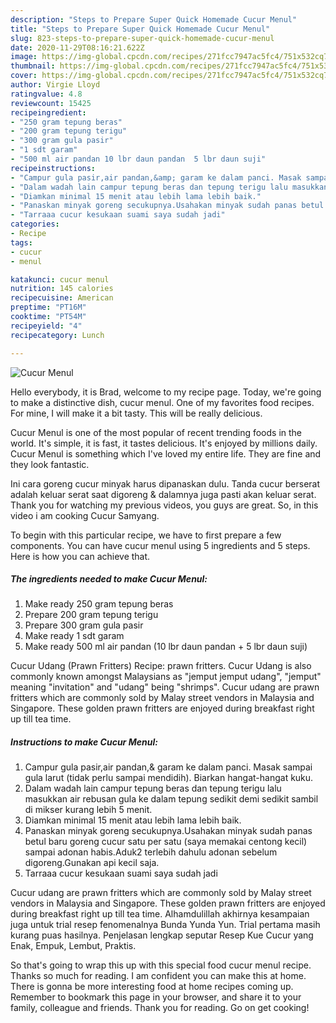 ```yaml
---
description: "Steps to Prepare Super Quick Homemade Cucur Menul"
title: "Steps to Prepare Super Quick Homemade Cucur Menul"
slug: 823-steps-to-prepare-super-quick-homemade-cucur-menul
date: 2020-11-29T08:16:21.622Z
image: https://img-global.cpcdn.com/recipes/271fcc7947ac5fc4/751x532cq70/cucur-menul-foto-resep-utama.jpg
thumbnail: https://img-global.cpcdn.com/recipes/271fcc7947ac5fc4/751x532cq70/cucur-menul-foto-resep-utama.jpg
cover: https://img-global.cpcdn.com/recipes/271fcc7947ac5fc4/751x532cq70/cucur-menul-foto-resep-utama.jpg
author: Virgie Lloyd
ratingvalue: 4.8
reviewcount: 15425
recipeingredient:
- "250 gram tepung beras"
- "200 gram tepung terigu"
- "300 gram gula pasir"
- "1 sdt garam"
- "500 ml air pandan 10 lbr daun pandan  5 lbr daun suji"
recipeinstructions:
- "Campur gula pasir,air pandan,&amp; garam ke dalam panci. Masak sampai gula larut (tidak perlu sampai mendidih). Biarkan hangat-hangat kuku."
- "Dalam wadah lain campur tepung beras dan tepung terigu lalu masukkan air rebusan gula ke dalam tepung sedikit demi sedikit sambil di mikser kurang lebih 5 menit."
- "Diamkan minimal 15 menit atau lebih lama lebih baik."
- "Panaskan minyak goreng secukupnya.Usahakan minyak sudah panas betul baru goreng cucur satu per satu (saya memakai centong kecil) sampai adonan habis.Aduk2 terlebih dahulu adonan sebelum digoreng.Gunakan api kecil saja."
- "Tarraaa cucur kesukaan suami saya sudah jadi"
categories:
- Recipe
tags:
- cucur
- menul

katakunci: cucur menul 
nutrition: 145 calories
recipecuisine: American
preptime: "PT16M"
cooktime: "PT54M"
recipeyield: "4"
recipecategory: Lunch

---
```



![Cucur Menul](https://img-global.cpcdn.com/recipes/271fcc7947ac5fc4/751x532cq70/cucur-menul-foto-resep-utama.jpg)

Hello everybody, it is Brad, welcome to my recipe page. Today, we're going to make a distinctive dish, cucur menul. One of my favorites food recipes. For mine, I will make it a bit tasty. This will be really delicious.

Cucur Menul is one of the most popular of recent trending foods in the world. It's simple, it is fast, it tastes delicious. It's enjoyed by millions daily. Cucur Menul is something which I've loved my entire life. They are fine and they look fantastic.

Ini cara goreng cucur minyak harus dipanaskan dulu. Tanda cucur berserat adalah keluar serat saat digoreng &amp; dalamnya juga pasti akan keluar serat. Thank you for watching my previous videos, you guys are great. So, in this video i am cooking Cucur Samyang.


To begin with this particular recipe, we have to first prepare a few components. You can have cucur menul using 5 ingredients and 5 steps. Here is how you can achieve that.

<!--inarticleads1-->

##### The ingredients needed to make Cucur Menul:

1. Make ready 250 gram tepung beras
1. Prepare 200 gram tepung terigu
1. Prepare 300 gram gula pasir
1. Make ready 1 sdt garam
1. Make ready 500 ml air pandan (10 lbr daun pandan + 5 lbr daun suji)


Cucur Udang (Prawn Fritters) Recipe: prawn fritters. Cucur Udang is also commonly known amongst Malaysians as &#34;jemput jemput udang&#34;, &#34;jemput&#34; meaning &#34;invitation&#34; and &#34;udang&#34; being &#34;shrimps&#34;. Cucur udang are prawn fritters which are commonly sold by Malay street vendors in Malaysia and Singapore. These golden prawn fritters are enjoyed during breakfast right up till tea time. 

<!--inarticleads2-->

##### Instructions to make Cucur Menul:

1. Campur gula pasir,air pandan,&amp; garam ke dalam panci. Masak sampai gula larut (tidak perlu sampai mendidih). Biarkan hangat-hangat kuku.
1. Dalam wadah lain campur tepung beras dan tepung terigu lalu masukkan air rebusan gula ke dalam tepung sedikit demi sedikit sambil di mikser kurang lebih 5 menit.
1. Diamkan minimal 15 menit atau lebih lama lebih baik.
1. Panaskan minyak goreng secukupnya.Usahakan minyak sudah panas betul baru goreng cucur satu per satu (saya memakai centong kecil) sampai adonan habis.Aduk2 terlebih dahulu adonan sebelum digoreng.Gunakan api kecil saja.
1. Tarraaa cucur kesukaan suami saya sudah jadi


Cucur udang are prawn fritters which are commonly sold by Malay street vendors in Malaysia and Singapore. These golden prawn fritters are enjoyed during breakfast right up till tea time. Alhamdulillah akhirnya kesampaian juga untuk trial resep fenomenalnya Bunda Yunda Yun. Trial pertama masih kurang puas hasilnya. Penjelasan lengkap seputar Resep Kue Cucur yang Enak, Empuk, Lembut, Praktis. 

So that's going to wrap this up with this special food cucur menul recipe. Thanks so much for reading. I am confident you can make this at home. There is gonna be more interesting food at home recipes coming up. Remember to bookmark this page in your browser, and share it to your family, colleague and friends. Thank you for reading. Go on get cooking!
